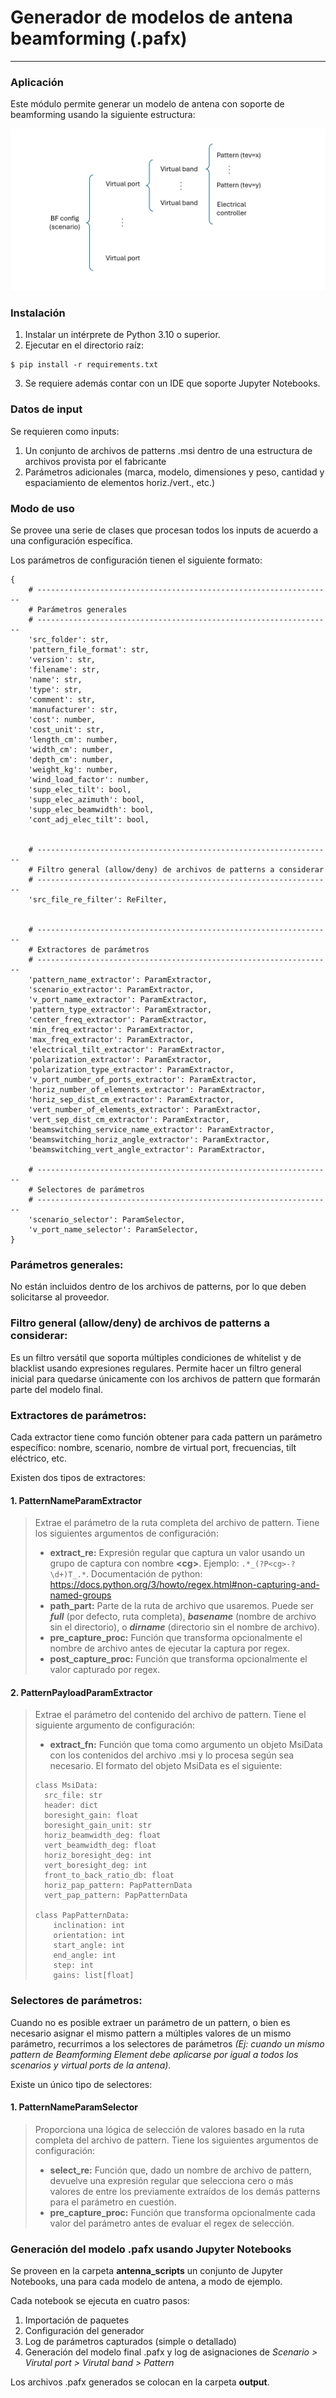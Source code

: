 # Generador de modelos de antena beamforming (.pafx)

---

### Aplicación

Este módulo permite generar un modelo de antena con soporte de beamforming usando la siguiente estructura:

<img src="assets/fig1.png">

### Instalación

1. Instalar un intérprete de Python 3.10 o superior.
2. Ejecutar en el directorio raíz:

```
$ pip install -r requirements.txt
```

3. Se requiere además contar con un IDE que soporte Jupyter Notebooks.

### Datos de input

Se requieren como inputs:

1. Un conjunto de archivos de patterns .msi dentro de una estructura de archivos provista por el fabricante
2. Parámetros adicionales (marca, modelo, dimensiones y peso, cantidad y espaciamiento de elementos horiz./vert., etc.)

### Modo de uso

Se provee una serie de clases que procesan todos los inputs de acuerdo a una configuración específica.

Los parámetros de configuración tienen el siguiente formato:

```
{
    # ------------------------------------------------------------------
    # Parámetros generales
    # ------------------------------------------------------------------
    'src_folder': str,
    'pattern_file_format': str,
    'version': str,
    'filename': str,
    'name': str,
    'type': str,
    'comment': str,
    'manufacturer': str,
    'cost': number,
    'cost_unit': str,
    'length_cm': number,
    'width_cm': number,
    'depth_cm': number,
    'weight_kg': number,
    'wind_load_factor': number,
    'supp_elec_tilt': bool,
    'supp_elec_azimuth': bool,
    'supp_elec_beamwidth': bool,
    'cont_adj_elec_tilt': bool,
    
    
    # ------------------------------------------------------------------
    # Filtro general (allow/deny) de archivos de patterns a considerar
    # ------------------------------------------------------------------
    'src_file_re_filter': ReFilter,
    
    
    # ------------------------------------------------------------------
    # Extractores de parámetros
    # ------------------------------------------------------------------
    'pattern_name_extractor': ParamExtractor,
    'scenario_extractor': ParamExtractor,
    'v_port_name_extractor': ParamExtractor,
    'pattern_type_extractor': ParamExtractor,
    'center_freq_extractor': ParamExtractor,
    'min_freq_extractor': ParamExtractor,
    'max_freq_extractor': ParamExtractor,
    'electrical_tilt_extractor': ParamExtractor,
    'polarization_extractor': ParamExtractor,
    'polarization_type_extractor': ParamExtractor,
    'v_port_number_of_ports_extractor': ParamExtractor,
    'horiz_number_of_elements_extractor': ParamExtractor,
    'horiz_sep_dist_cm_extractor': ParamExtractor,
    'vert_number_of_elements_extractor': ParamExtractor,
    'vert_sep_dist_cm_extractor': ParamExtractor,
    'beamswitching_service_name_extractor': ParamExtractor,
    'beamswitching_horiz_angle_extractor': ParamExtractor,
    'beamswitching_vert_angle_extractor': ParamExtractor,
    
    # ------------------------------------------------------------------
    # Selectores de parámetros
    # ------------------------------------------------------------------
    'scenario_selector': ParamSelector,
    'v_port_name_selector': ParamSelector,
}
```

### Parámetros generales:

No están incluidos dentro de los archivos de patterns, por lo que deben solicitarse al proveedor.

### Filtro general (allow/deny) de archivos de patterns a considerar:

Es un filtro versátil que soporta múltiples condiciones de whitelist y de blacklist usando expresiones regulares.
Permite hacer un filtro general inicial para quedarse únicamente con los archivos de pattern que formarán parte del
modelo final.

### Extractores de parámetros:

Cada extractor tiene como función obtener para cada pattern un parámetro específico: nombre, scenario, nombre de virtual
port, frecuencias, tilt eléctrico, etc.

Existen dos tipos de extractores:

#### 1. PatternNameParamExtractor

> Extrae el parámetro de la ruta completa del archivo de pattern. Tiene los siguientes argumentos de configuración:
> - **extract_re:** Expresión regular que captura un valor usando un grupo de captura con nombre **&lt;cg&gt;**.
    Ejemplo: ```.*_(?P<cg>-?\d+)T_.*```. Documentación de
    python: https://docs.python.org/3/howto/regex.html#non-capturing-and-named-groups
> - **path_part:** Parte de la ruta de archivo que usaremos. Puede ser ***full*** (por defecto, ruta completa),
    ***basename*** (nombre de archivo sin el directorio), o ***dirname*** (directorio sin el nombre de archivo).
> - **pre_capture_proc:** Función que transforma opcionalmente el nombre de archivo antes de ejecutar la captura por
    regex.
> - **post_capture_proc:** Función que transforma opcionalmente el valor capturado por regex.

#### 2. PatternPayloadParamExtractor

> Extrae el parámetro del contenido del archivo de pattern. Tiene el siguiente argumento de configuración:
> - **extract_fn:** Función que toma como argumento un objeto MsiData con los contenidos del archivo .msi y lo procesa
    según sea necesario. El formato del objeto MsiData es el siguiente:
> ```
> class MsiData:
>   src_file: str
>   header: dict
>   boresight_gain: float
>   boresight_gain_unit: str
>   horiz_beamwidth_deg: float
>   vert_beamwidth_deg: float
>   horiz_boresight_deg: int
>   vert_boresight_deg: int
>   front_to_back_ratio_db: float
>   horiz_pap_pattern: PapPatternData
>   vert_pap_pattern: PapPatternData
>
> class PapPatternData:
>     inclination: int
>     orientation: int
>     start_angle: int
>     end_angle: int
>     step: int
>     gains: list[float]
> ```

### Selectores de parámetros:

Cuando no es posible extraer un parámetro de un pattern, o bien es necesario asignar el mismo pattern a múltiples
valores de un mismo parámetro, recurrimos a los selectores de parámetros *(Ej: cuando un mismo pattern de Beamforming
Element debe aplicarse por igual a todos los scenarios y virtual ports de la antena)*.

Existe un único tipo de selectores:

#### 1. PatternNameParamSelector

> Proporciona una lógica de selección de valores basado en la ruta completa del archivo de pattern. Tiene los siguientes
> argumentos de configuración:
> - **select_re:** Función que, dado un nombre de archivo de pattern, devuelve una expresión regular que selecciona cero
    o más valores de entre los previamente extraídos de los demás patterns para el parámetro en cuestión.
> - **pre_capture_proc:** Función que transforma opcionalmente cada valor del parámetro antes de evaluar el regex de
    selección.

### Generación del modelo .pafx usando Jupyter Notebooks

Se proveen en la carpeta **antenna_scripts** un conjunto de Jupyter Notebooks, una para cada modelo de antena, a modo de
ejemplo.

Cada notebook se ejecuta en cuatro pasos:

1. Importación de paquetes
2. Configuración del generador
3. Log de parámetros capturados (simple o detallado)
4. Generación del modelo final .pafx y log de asignaciones de *Scenario > Virutal port > Virutal band > Pattern*

Los archivos .pafx generados se colocan en la carpeta **output**.